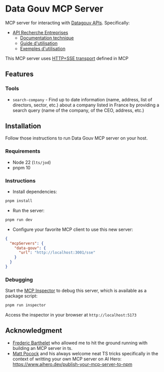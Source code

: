 # Data Gouv MCP Server

MCP server for interacting with [Datagouv APIs](https://www.data.gouv.fr/fr/dataservices/?is_restricted=false). Specifically:

- [API Recherche Entreprises](https://recherche-entreprises.api.gouv.fr/docs/)
  - [Documentation technique](https://recherche-entreprises.api.gouv.fr/docs/technical)
  - [Guide d'utilisation](https://recherche-entreprises.api.gouv.fr/docs/guide)
  - [Exemples d'utilisation](https://recherche-entreprises.api.gouv.fr/docs/examples)

This MCP server uses [HTTP+SSE transport](https://spec.modelcontextprotocol.io/specification/2024-11-05/basic/transports/#http-with-sse) defined in MCP

## Features

### Tools

- `search-company` - Find up to date information (name, address, list of directors, sector, etc.) about a company listed in France by providing a search query (name of the company, of the CEO, address, etc.)

## Installation

Follow those instructions to run Data Gouv MCP server on your host.

### Requirements

- Node 22 (`lts/jod`)
- pnpm 10

### Instructions

- Install dependencies:

```bash
pnpm install
```

- Run the server:

```bash
pnpm run dev
```

- Configure your favorite MCP client to use this new server:

```json
{
  "mcpServers": {
    "data-gouv": {
      "url": "http://localhost:3001/sse"
    }
  }
}
```

### Debugging

Start the [MCP Inspector](https://github.com/modelcontextprotocol/inspector) to debug this server, which is available as a package script:

```bash
pnpm run inspector
```

Access the inspector in your browser at `http://localhost:5173`

## Acknowledgment

- [Frederic Barthelet](https://www.linkedin.com/in/frederic-barthelet/) who allowed me to hit the ground running with building an MCP server in ts.
- [Matt Pocock](https://www.linkedin.com/in/mapocock/) and his always welcome neat TS tricks specifically in the context of writting your own MCP server on AI Hero: https://www.aihero.dev/publish-your-mcp-server-to-npm
